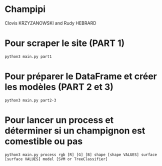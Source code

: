# Champipi
Clovis KRZYZANOWSKI and Rudy HEBRARD

# Pour scraper le site (PART 1)
```
python3 main.py part1
```

# Pour préparer le DataFrame et créer les modèles (PART 2 et 3)
```
python3 main.py part2-3
```

# Pour lancer un process et déterminer si un champignon est comestible ou pas
```
python3 main.py process rgb [R] [G] [B] shape [shape VALUES] surface [surface VALUES] model [SVM or TreeClassifier]
```